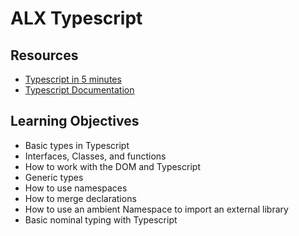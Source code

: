 # ALX Typescript

## Resources
- [Typescript in 5 minutes](https://www.typescriptlang.org/docs/handbook/typescript-in-5-minutes.html)
- [Typescript Documentation](https://www.typescriptlang.org/docs/handbook/2/everyday-types.html)

## Learning Objectives

- Basic types in Typescript
- Interfaces, Classes, and functions
- How to work with the DOM and Typescript
- Generic types
- How to use namespaces
- How to merge declarations
- How to use an ambient Namespace to import an external library
- Basic nominal typing with Typescript